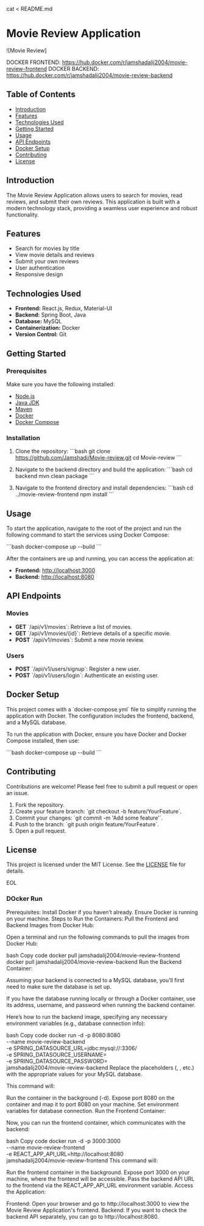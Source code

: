 cat <<EOL > README.md
# Movie Review Application

![Movie Review]

DOCKER FRONTEND: https://hub.docker.com/r/jamshadalij2004/movie-review-frontend
DOCKER BACKEND: https://hub.docker.com/r/jamshadalij2004/movie-review-backend

## Table of Contents

- [Introduction](#introduction)
- [Features](#features)
- [Technologies Used](#technologies-used)
- [Getting Started](#getting-started)
- [Usage](#usage)
- [API Endpoints](#api-endpoints)
- [Docker Setup](#docker-setup)
- [Contributing](#contributing)
- [License](#license)

## Introduction

The Movie Review Application allows users to search for movies, read reviews, and submit their own reviews. This application is built with a modern technology stack, providing a seamless user experience and robust functionality.

## Features

- Search for movies by title
- View movie details and reviews
- Submit your own reviews
- User authentication
- Responsive design

## Technologies Used

- **Frontend:** React.js, Redux, Material-UI
- **Backend:** Spring Boot, Java
- **Database:** MySQL
- **Containerization:** Docker
- **Version Control:** Git

## Getting Started

### Prerequisites

Make sure you have the following installed:

- [Node.js](https://nodejs.org/)
- [Java JDK](https://www.oracle.com/java/technologies/javase-jdk11-downloads.html)
- [Maven](https://maven.apache.org/download.cgi)
- [Docker](https://www.docker.com/get-started)
- [Docker Compose](https://docs.docker.com/compose/install/)

### Installation

1. Clone the repository:
   \`\`\`bash
   git clone https://github.com/Jamshadj/Movie-review.git
   cd Movie-review
   \`\`\`

2. Navigate to the backend directory and build the application:
   \`\`\`bash
   cd backend
   mvn clean package
   \`\`\`

3. Navigate to the frontend directory and install dependencies:
   \`\`\`bash
   cd ../movie-review-frontend
   npm install
   \`\`\`

## Usage

To start the application, navigate to the root of the project and run the following command to start the services using Docker Compose:

\`\`\`bash
docker-compose up --build
\`\`\`

After the containers are up and running, you can access the application at:

- **Frontend:** [http://localhost:3000](http://localhost:3000)
- **Backend:** [http://localhost:8080](http://localhost:8080)

## API Endpoints

### Movies

- **GET** \`/api/v1/movies\`: Retrieve a list of movies.
- **GET** \`/api/v1/movies/{id}\`: Retrieve details of a specific movie.
- **POST** \`/api/v1/movies\`: Submit a new movie review.

### Users

- **POST** \`/api/v1/users/signup\`: Register a new user.
- **POST** \`/api/v1/users/login\`: Authenticate an existing user.

## Docker Setup

This project comes with a \`docker-compose.yml\` file to simplify running the application with Docker. The configuration includes the frontend, backend, and a MySQL database.

To run the application with Docker, ensure you have Docker and Docker Compose installed, then use:

\`\`\`bash
docker-compose up --build
\`\`\`

## Contributing

Contributions are welcome! Please feel free to submit a pull request or open an issue.

1. Fork the repository.
2. Create your feature branch: \`git checkout -b feature/YourFeature\`.
3. Commit your changes: \`git commit -m 'Add some feature'\`.
4. Push to the branch: \`git push origin feature/YourFeature\`.
5. Open a pull request.

## License

This project is licensed under the MIT License. See the [LICENSE](LICENSE) file for details.

EOL


### DOcker Run


Prerequisites:
Install Docker if you haven’t already.
Ensure Docker is running on your machine.
Steps to Run the Containers:
Pull the Frontend and Backend Images from Docker Hub:

Open a terminal and run the following commands to pull the images from Docker Hub:

bash
Copy code
docker pull jamshadalij2004/movie-review-frontend
docker pull jamshadalij2004/movie-review-backend
Run the Backend Container:

Assuming your backend is connected to a MySQL database, you'll first need to make sure the database is set up.

If you have the database running locally or through a Docker container, use its address, username, and password when running the backend container.

Here’s how to run the backend image, specifying any necessary environment variables (e.g., database connection info):

bash
Copy code
docker run -d -p 8080:8080 \
--name movie-review-backend \
-e SPRING_DATASOURCE_URL=jdbc:mysql://<your-db-host>:3306/<your-db-name> \
-e SPRING_DATASOURCE_USERNAME=<your-db-username> \
-e SPRING_DATASOURCE_PASSWORD=<your-db-password> \
jamshadalij2004/movie-review-backend
Replace the placeholders (<your-db-host>, <your-db-name>, etc.) with the appropriate values for your MySQL database.

This command will:

Run the container in the background (-d).
Expose port 8080 on the container and map it to port 8080 on your machine.
Set environment variables for database connection.
Run the Frontend Container:

Now, you can run the frontend container, which communicates with the backend:

bash
Copy code
docker run -d -p 3000:3000 \
--name movie-review-frontend \
-e REACT_APP_API_URL=http://localhost:8080 \
jamshadalij2004/movie-review-frontend
This command will:

Run the frontend container in the background.
Expose port 3000 on your machine, where the frontend will be accessible.
Pass the backend API URL to the frontend via the REACT_APP_API_URL environment variable.
Access the Application:

Frontend: Open your browser and go to http://localhost:3000 to view the Movie Review Application's frontend.
Backend: If you want to check the backend API separately, you can go to http://localhost:8080.